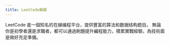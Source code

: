 ```yaml
---
title: LeetCode解題
---
```


LeetCode 是一個知名的在線编程平台，提供豐富的算法和数据结构题目。
無論你是初學者還是求職者，都可以通過刷題提升編程能力，積累實戰經驗，為技術面是做好充足準備。